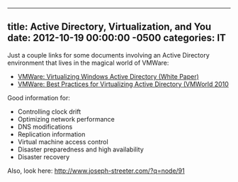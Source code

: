 ﻿---

title:  Active Directory, Virtualization, and You
date:   2012-10-19 00:00:00 -0500
categories: IT
---






Just a couple links for some documents involving an Active Directory environment that lives in the magical world of VMWare:


- <a href="http://www.vmware.com/files/pdf/Virtualizing_Windows_Active_Directory.pdf">VMWare: Virtualizing Windows Active Directory (White Paper)</a>
- <a href="http://mylearn.vmware.com/courseware/79218/EA6705_Formatted_v2.pdf">VMWare: Best Practices for Virtualizing Active Directory (VMWorld 2010 </a>


Good information for:

- Controlling clock drift
- Optimizing network performance
- DNS modifications
- Replication information
- Virtual machine access control
- Disaster preparedness and high availability
- Disaster recovery


Also, look here: http://www.joseph-streeter.com/?q=node/91


